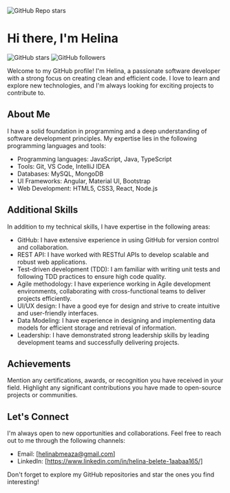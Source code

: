 ![GitHub Repo stars](https://img.shields.io/github/stars/helinabele/helinabelete?style=social)

# Hi there, I'm Helina

![GitHub stars](https://img.shields.io/github/stars/<your-username>/<your-repository>?style=social)
![GitHub followers](https://img.shields.io/github/followers/<your-username>?style=social)

Welcome to my GitHub profile! I'm Helina, a passionate software developer with a strong focus on creating clean and efficient code. I love to learn and explore new technologies, and I'm always looking for exciting projects to contribute to.

## About Me
I have a solid foundation in programming and a deep understanding of software development principles. My expertise lies in the following programming languages and tools:
- Programming languages: JavaScript, Java, TypeScript
- Tools: Git, VS Code, IntelliJ IDEA
- Databases: MySQL, MongoDB
- UI Frameworks: Angular, Material UI, Bootstrap
- Web Development: HTML5, CSS3, React, Node.js

## Additional Skills
In addition to my technical skills, I have expertise in the following areas:
- GitHub: I have extensive experience in using GitHub for version control and collaboration.
- REST API: I have worked with RESTful APIs to develop scalable and robust web applications.
- Test-driven development (TDD): I am familiar with writing unit tests and following TDD practices to ensure high code quality.
- Agile methodology: I have experience working in Agile development environments, collaborating with cross-functional teams to deliver projects efficiently.
- UI/UX design: I have a good eye for design and strive to create intuitive and user-friendly interfaces.
- Data Modeling: I have experience in designing and implementing data models for efficient storage and retrieval of information.
- Leadership: I have demonstrated strong leadership skills by leading development teams and successfully delivering projects.

## Achievements
Mention any certifications, awards, or recognition you have received in your field. Highlight any significant contributions you have made to open-source projects or communities.

## Let's Connect
I'm always open to new opportunities and collaborations. Feel free to reach out to me through the following channels:
- Email: [helinabmeaza@gmail.com]
- LinkedIn: [https://www.linkedin.com/in/helina-belete-1aabaa165/]

Don't forget to explore my GitHub repositories and star the ones you find interesting!
